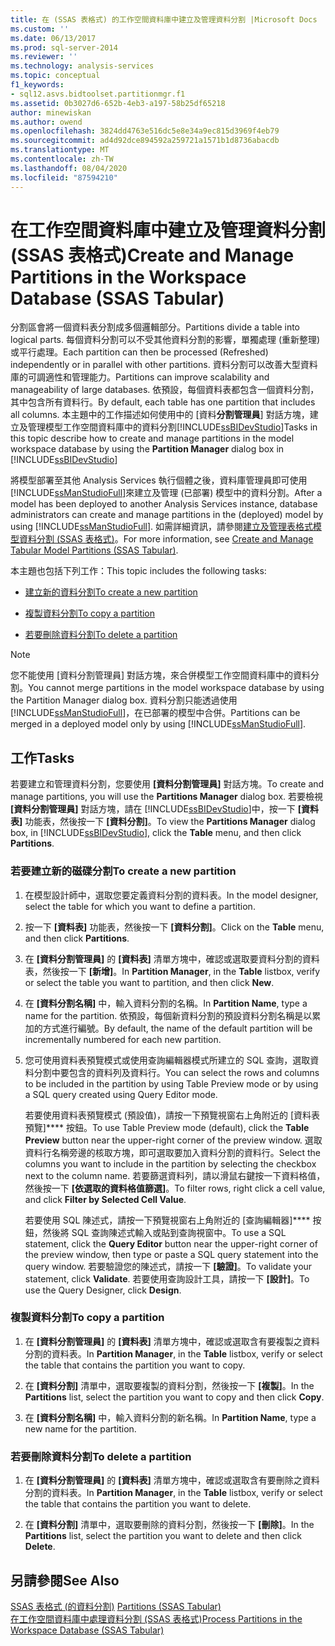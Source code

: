 ```yaml
---
title: 在 (SSAS 表格式) 的工作空間資料庫中建立及管理資料分割 |Microsoft Docs
ms.custom: ''
ms.date: 06/13/2017
ms.prod: sql-server-2014
ms.reviewer: ''
ms.technology: analysis-services
ms.topic: conceptual
f1_keywords:
- sql12.asvs.bidtoolset.partitionmgr.f1
ms.assetid: 0b3027d6-652b-4eb3-a197-58b25df65218
author: minewiskan
ms.author: owend
ms.openlocfilehash: 3824dd4763e516dc5e8e34a9ec815d3969f4eb79
ms.sourcegitcommit: ad4d92dce894592a259721a1571b1d8736abacdb
ms.translationtype: MT
ms.contentlocale: zh-TW
ms.lasthandoff: 08/04/2020
ms.locfileid: "87594210"
---
```

# <a name="create-and-manage-partitions-in-the-workspace-database-ssas-tabular"></a><span data-ttu-id="a78f7-102">在工作空間資料庫中建立及管理資料分割 (SSAS 表格式)</span><span class="sxs-lookup"><span data-stu-id="a78f7-102">Create and Manage Partitions in the Workspace Database (SSAS Tabular)</span></span>
  <span data-ttu-id="a78f7-103">分割區會將一個資料表分割成多個邏輯部分。</span><span class="sxs-lookup"><span data-stu-id="a78f7-103">Partitions divide a table into logical parts.</span></span> <span data-ttu-id="a78f7-104">每個資料分割可以不受其他資料分割的影響，單獨處理 (重新整理) 或平行處理。</span><span class="sxs-lookup"><span data-stu-id="a78f7-104">Each partition can then be processed (Refreshed) independently or in parallel with other partitions.</span></span> <span data-ttu-id="a78f7-105">資料分割可以改善大型資料庫的可調適性和管理能力。</span><span class="sxs-lookup"><span data-stu-id="a78f7-105">Partitions can improve scalability and manageability of large databases.</span></span> <span data-ttu-id="a78f7-106">依預設，每個資料表都包含一個資料分割，其中包含所有資料行。</span><span class="sxs-lookup"><span data-stu-id="a78f7-106">By default, each table has one partition that includes all columns.</span></span> <span data-ttu-id="a78f7-107">本主題中的工作描述如何使用中的 [資料**分割管理員**] 對話方塊，建立及管理模型工作空間資料庫中的資料分割[!INCLUDE[ssBIDevStudio](../../includes/ssbidevstudio-md.md)]</span><span class="sxs-lookup"><span data-stu-id="a78f7-107">Tasks in this topic describe how to create and manage partitions in the model workspace database by using the **Partition Manager** dialog box in [!INCLUDE[ssBIDevStudio](../../includes/ssbidevstudio-md.md)]</span></span>  
  
 <span data-ttu-id="a78f7-108">將模型部署至其他 Analysis Services 執行個體之後，資料庫管理員即可使用 [!INCLUDE[ssManStudioFull](../../includes/ssmanstudiofull-md.md)]來建立及管理 (已部署) 模型中的資料分割。</span><span class="sxs-lookup"><span data-stu-id="a78f7-108">After a model has been deployed to another Analysis Services instance, database administrators can create and manage partitions in the (deployed) model by using [!INCLUDE[ssManStudioFull](../../includes/ssmanstudiofull-md.md)].</span></span> <span data-ttu-id="a78f7-109">如需詳細資訊，請參閱[建立及管理表格式模型資料分割 &#40;SSAS 表格式&#41;](partitions-ssas-tabular.md)。</span><span class="sxs-lookup"><span data-stu-id="a78f7-109">For more information, see [Create and Manage Tabular Model Partitions &#40;SSAS Tabular&#41;](partitions-ssas-tabular.md).</span></span>  
  
 <span data-ttu-id="a78f7-110">本主題也包括下列工作：</span><span class="sxs-lookup"><span data-stu-id="a78f7-110">This topic includes the following tasks:</span></span>  
  
-   [<span data-ttu-id="a78f7-111">建立新的資料分割</span><span class="sxs-lookup"><span data-stu-id="a78f7-111">To create a new partition</span></span>](#bkmk_create_new)  
  
-   [<span data-ttu-id="a78f7-112">複製資料分割</span><span class="sxs-lookup"><span data-stu-id="a78f7-112">To copy a partition</span></span>](#bkmk_copy)  
  
-   [<span data-ttu-id="a78f7-113">若要刪除資料分割</span><span class="sxs-lookup"><span data-stu-id="a78f7-113">To delete a partition</span></span>](#bkmk_delete)  
  
> [!NOTE]  
>  <span data-ttu-id="a78f7-114">您不能使用 [資料分割管理員] 對話方塊，來合併模型工作空間資料庫中的資料分割。</span><span class="sxs-lookup"><span data-stu-id="a78f7-114">You cannot merge partitions in the model workspace database by using the Partition Manager dialog box.</span></span> <span data-ttu-id="a78f7-115">資料分割只能透過使用 [!INCLUDE[ssManStudioFull](../../includes/ssmanstudiofull-md.md)]，在已部署的模型中合併。</span><span class="sxs-lookup"><span data-stu-id="a78f7-115">Partitions can be merged in a deployed model only by using [!INCLUDE[ssManStudioFull](../../includes/ssmanstudiofull-md.md)].</span></span>  
  
## <a name="tasks"></a><span data-ttu-id="a78f7-116">工作</span><span class="sxs-lookup"><span data-stu-id="a78f7-116">Tasks</span></span>  
 <span data-ttu-id="a78f7-117">若要建立和管理資料分割，您要使用 **[資料分割管理員]** 對話方塊。</span><span class="sxs-lookup"><span data-stu-id="a78f7-117">To create and manage partitions, you will use the **Partitions Manager** dialog box.</span></span> <span data-ttu-id="a78f7-118">若要檢視 **[資料分割管理員]** 對話方塊，請在 [!INCLUDE[ssBIDevStudio](../../includes/ssbidevstudio-md.md)]中，按一下 **[資料表]** 功能表，然後按一下 **[資料分割]**。</span><span class="sxs-lookup"><span data-stu-id="a78f7-118">To view the **Partitions Manager** dialog box, in [!INCLUDE[ssBIDevStudio](../../includes/ssbidevstudio-md.md)], click the **Table** menu, and then click **Partitions**.</span></span>  
  
###  <a name="to-create-a-new-partition"></a><a name="bkmk_create_new"></a><span data-ttu-id="a78f7-119">若要建立新的磁碟分割</span><span class="sxs-lookup"><span data-stu-id="a78f7-119">To create a new partition</span></span>  
  
1.  <span data-ttu-id="a78f7-120">在模型設計師中，選取您要定義資料分割的資料表。</span><span class="sxs-lookup"><span data-stu-id="a78f7-120">In the model designer, select the table for which you want to define a partition.</span></span>  
  
2.  <span data-ttu-id="a78f7-121">按一下 **[資料表]** 功能表，然後按一下 **[資料分割]**。</span><span class="sxs-lookup"><span data-stu-id="a78f7-121">Click on the **Table** menu, and then click **Partitions**.</span></span>  
  
3.  <span data-ttu-id="a78f7-122">在 **[資料分割管理員]** 的 **[資料表]** 清單方塊中，確認或選取要資料分割的資料表，然後按一下 **[新增]**。</span><span class="sxs-lookup"><span data-stu-id="a78f7-122">In **Partition Manager**, in the **Table** listbox, verify or select the table you want to partition, and then click **New**.</span></span>  
  
4.  <span data-ttu-id="a78f7-123">在 **[資料分割名稱]** 中，輸入資料分割的名稱。</span><span class="sxs-lookup"><span data-stu-id="a78f7-123">In **Partition Name**, type a name for the partition.</span></span> <span data-ttu-id="a78f7-124">依預設，每個新資料分割的預設資料分割名稱是以累加的方式進行編號。</span><span class="sxs-lookup"><span data-stu-id="a78f7-124">By default, the name of the default partition will be incrementally numbered for each new partition.</span></span>  
  
5.  <span data-ttu-id="a78f7-125">您可使用資料表預覽模式或使用查詢編輯器模式所建立的 SQL 查詢，選取資料分割中要包含的資料列及資料行。</span><span class="sxs-lookup"><span data-stu-id="a78f7-125">You can select the rows and columns to be included in the partition by using Table Preview mode or by using a SQL query created using Query Editor mode.</span></span>  
  
     <span data-ttu-id="a78f7-126">若要使用資料表預覽模式 (預設值)，請按一下預覽視窗右上角附近的 [資料表預覽]\*\*\*\* 按鈕。</span><span class="sxs-lookup"><span data-stu-id="a78f7-126">To use Table Preview mode (default), click the **Table Preview** button near the upper-right corner of the preview window.</span></span> <span data-ttu-id="a78f7-127">選取資料行名稱旁邊的核取方塊，即可選取要加入資料分割的資料行。</span><span class="sxs-lookup"><span data-stu-id="a78f7-127">Select the columns you want to include in the partition by selecting the checkbox next to the column name.</span></span> <span data-ttu-id="a78f7-128">若要篩選資料列，請以滑鼠右鍵按一下資料格值，然後按一下 **[依選取的資料格值篩選]**。</span><span class="sxs-lookup"><span data-stu-id="a78f7-128">To filter rows, right click a cell value, and click **Filter by Selected Cell Value**.</span></span>  
  
     <span data-ttu-id="a78f7-129">若要使用 SQL 陳述式，請按一下預覽視窗右上角附近的 [查詢編輯器]\*\*\*\* 按鈕，然後將 SQL 查詢陳述式輸入或貼到查詢視窗中。</span><span class="sxs-lookup"><span data-stu-id="a78f7-129">To use a SQL statement, click the **Query Editor** button near the upper-right corner of the preview window, then type or paste a SQL query statement into the query window.</span></span> <span data-ttu-id="a78f7-130">若要驗證您的陳述式，請按一下 **[驗證]**。</span><span class="sxs-lookup"><span data-stu-id="a78f7-130">To validate your statement, click **Validate**.</span></span> <span data-ttu-id="a78f7-131">若要使用查詢設計工具，請按一下 **[設計]**。</span><span class="sxs-lookup"><span data-stu-id="a78f7-131">To use the Query Designer, click **Design**.</span></span>  
  
###  <a name="to-copy-a-partition"></a><a name="bkmk_copy"></a> <span data-ttu-id="a78f7-132">複製資料分割</span><span class="sxs-lookup"><span data-stu-id="a78f7-132">To copy a partition</span></span>  
  
1.  <span data-ttu-id="a78f7-133">在 **[資料分割管理員]** 的 **[資料表]** 清單方塊中，確認或選取含有要複製之資料分割的資料表。</span><span class="sxs-lookup"><span data-stu-id="a78f7-133">In **Partition Manager**, in the **Table** listbox, verify or select the table that contains the partition you want to copy.</span></span>  
  
2.  <span data-ttu-id="a78f7-134">在 **[資料分割]** 清單中，選取要複製的資料分割，然後按一下 **[複製]**。</span><span class="sxs-lookup"><span data-stu-id="a78f7-134">In the **Partitions** list, select the partition you want to copy and then click **Copy**.</span></span>  
  
3.  <span data-ttu-id="a78f7-135">在 **[資料分割名稱]** 中，輸入資料分割的新名稱。</span><span class="sxs-lookup"><span data-stu-id="a78f7-135">In **Partition Name**, type a new name for the partition.</span></span>  
  
###  <a name="to-delete-a-partition"></a><a name="bkmk_delete"></a><span data-ttu-id="a78f7-136">若要刪除資料分割</span><span class="sxs-lookup"><span data-stu-id="a78f7-136">To delete a partition</span></span>  
  
1.  <span data-ttu-id="a78f7-137">在 **[資料分割管理員]** 的 **[資料表]** 清單方塊中，確認或選取含有要刪除之資料分割的資料表。</span><span class="sxs-lookup"><span data-stu-id="a78f7-137">In **Partition Manager**, in the **Table** listbox, verify or select the table that contains the partition you want to delete.</span></span>  
  
2.  <span data-ttu-id="a78f7-138">在 **[資料分割]** 清單中，選取要刪除的資料分割，然後按一下 **[刪除]**。</span><span class="sxs-lookup"><span data-stu-id="a78f7-138">In the **Partitions** list, select the partition you want to delete and then click **Delete**.</span></span>  
  
## <a name="see-also"></a><span data-ttu-id="a78f7-139">另請參閱</span><span class="sxs-lookup"><span data-stu-id="a78f7-139">See Also</span></span>  
 <span data-ttu-id="a78f7-140">[SSAS 表格式 &#40;的資料分割&#41;](partitions-ssas-tabular.md) </span><span class="sxs-lookup"><span data-stu-id="a78f7-140">[Partitions &#40;SSAS Tabular&#41;](partitions-ssas-tabular.md) </span></span>  
 [<span data-ttu-id="a78f7-141">在工作空間資料庫中處理資料分割 &#40;SSAS 表格式&#41;</span><span class="sxs-lookup"><span data-stu-id="a78f7-141">Process Partitions in the Workspace Database &#40;SSAS Tabular&#41;</span></span>](process-partitions-in-the-workspace-database-ssas-tabular.md)  
  
  
